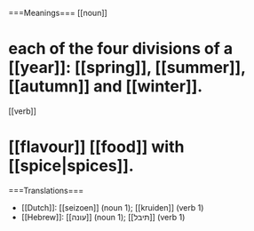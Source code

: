 ===Meanings===
[[noun]]
# each of the four divisions of a [[year]]: [[spring]], [[summer]], [[autumn]] and [[winter]].

[[verb]]
# [[flavour]] [[food]] with [[spice|spices]].

===Translations===
* [[Dutch]]: [[seizoen]] (noun 1); [[kruiden]] (verb 1)
* [[Hebrew]]: [[עונה]] (noun 1);  [[תיבל]] (verb 1)